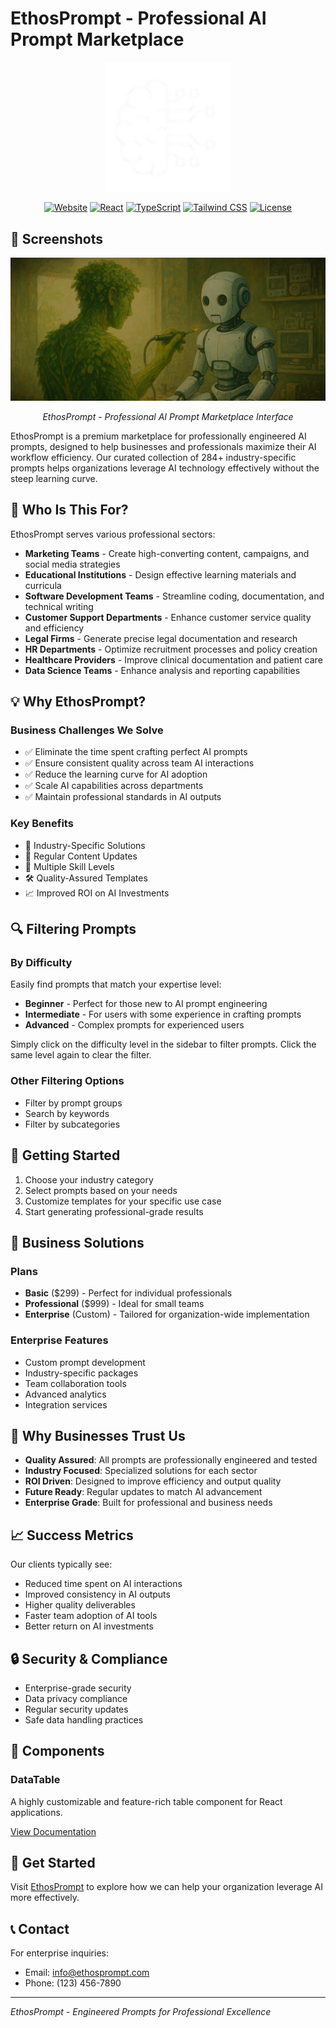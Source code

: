 # EthosPrompt - Professional AI Prompt Marketplace

<div align="center">
  <img src="public/icon.png" alt="EthosPrompt Logo" width="200"/>
  <br/>
  
  [![Website](https://img.shields.io/badge/Website-EthosPrompt-purple.svg)](https://ethosprompt.com)
  [![React](https://img.shields.io/badge/React-18.2.0-blue.svg)](https://reactjs.org/)
  [![TypeScript](https://img.shields.io/badge/TypeScript-5.0.0-blue.svg)](https://www.typescriptlang.org/)
  [![Tailwind CSS](https://img.shields.io/badge/Tailwind-3.3.0-38bdf8.svg)](https://tailwindcss.com/)
  [![License](https://img.shields.io/badge/License-MIT-green.svg)](LICENSE)
</div>

## 📸 Screenshots

<div align="center">
  <img src="public/bg.jpg" alt="EthosPrompt Platform" width="600"/>
  <p><em>EthosPrompt - Professional AI Prompt Marketplace Interface</em></p>
</div>

EthosPrompt is a premium marketplace for professionally engineered AI prompts, designed to help businesses and professionals maximize their AI workflow efficiency. Our curated collection of 284+ industry-specific prompts helps organizations leverage AI technology effectively without the steep learning curve.

## 🎯 Who Is This For?

EthosPrompt serves various professional sectors:

- **Marketing Teams** - Create high-converting content, campaigns, and social media strategies
- **Educational Institutions** - Design effective learning materials and curricula
- **Software Development Teams** - Streamline coding, documentation, and technical writing
- **Customer Support Departments** - Enhance customer service quality and efficiency
- **Legal Firms** - Generate precise legal documentation and research
- **HR Departments** - Optimize recruitment processes and policy creation
- **Healthcare Providers** - Improve clinical documentation and patient care
- **Data Science Teams** - Enhance analysis and reporting capabilities

## 💡 Why EthosPrompt?

### Business Challenges We Solve
- ✅ Eliminate the time spent crafting perfect AI prompts
- ✅ Ensure consistent quality across team AI interactions
- ✅ Reduce the learning curve for AI adoption
- ✅ Scale AI capabilities across departments
- ✅ Maintain professional standards in AI outputs

### Key Benefits
- 🎯 Industry-Specific Solutions
- 🔄 Regular Content Updates
- 💪 Multiple Skill Levels
- 🛠️ Quality-Assured Templates
- 📈 Improved ROI on AI Investments

## 🔍 Filtering Prompts

### By Difficulty
Easily find prompts that match your expertise level:
- **Beginner** - Perfect for those new to AI prompt engineering
- **Intermediate** - For users with some experience in crafting prompts
- **Advanced** - Complex prompts for experienced users

Simply click on the difficulty level in the sidebar to filter prompts. Click the same level again to clear the filter.

### Other Filtering Options
- Filter by prompt groups
- Search by keywords
- Filter by subcategories

## 🚀 Getting Started

1. Choose your industry category
2. Select prompts based on your needs
3. Customize templates for your specific use case
4. Start generating professional-grade results

## 💼 Business Solutions

### Plans
- **Basic** ($299) - Perfect for individual professionals
- **Professional** ($999) - Ideal for small teams
- **Enterprise** (Custom) - Tailored for organization-wide implementation

### Enterprise Features
- Custom prompt development
- Industry-specific packages
- Team collaboration tools
- Advanced analytics
- Integration services

## 🤝 Why Businesses Trust Us

- **Quality Assured**: All prompts are professionally engineered and tested
- **Industry Focused**: Specialized solutions for each sector
- **ROI Driven**: Designed to improve efficiency and output quality
- **Future Ready**: Regular updates to match AI advancement
- **Enterprise Grade**: Built for professional and business needs

## 📈 Success Metrics

Our clients typically see:
- Reduced time spent on AI interactions
- Improved consistency in AI outputs
- Higher quality deliverables
- Faster team adoption of AI tools
- Better return on AI investments

## 🔒 Security & Compliance

- Enterprise-grade security
- Data privacy compliance
- Regular security updates
- Safe data handling practices

## 🧩 Components

### DataTable

A highly customizable and feature-rich table component for React applications.

[View Documentation](./Docs/DataTable.md)

## 🌟 Get Started

Visit [EthosPrompt](https://ethosprompt.com) to explore how we can help your organization leverage AI more effectively.

## 📞 Contact

For enterprise inquiries:
- Email: info@ethosprompt.com
- Phone: (123) 456-7890

---

*EthosPrompt - Engineered Prompts for Professional Excellence*
